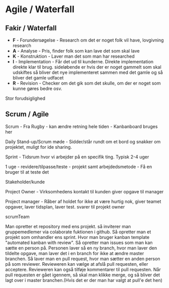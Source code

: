 # Agile / Waterfall

## Fakir / Waterfall
* **F** - Forundersøgelse - Research om det er noget folk vil have, lovgivning research
* **A** - Analyse - Pris, finder folk som kan lave det som skal lave 
* **K** - Konstruktion - Laver man det som man har researched
* **I** - Implementation - Får det ud til kunderne. Direkte implementation direkte klar til brug. sideløbende er hvis der er noget gammelt som skal udskiftes så bliver det nye implementeret sammen med det gamle og så bliver det gamle udfacet
* **R** - Revision - Checker om det gik som det skulle, om der er noget som kunne gøres bedre osv.

Stor forudsiglighed

## Scrum / Agile
Scrum - Fra Rugby - kan ændre retning hele tiden - Kanbanboard bruges her

Daily Stand-up/Scrum møde - Sidder/står rundt om et bord og snakker om projektet, muligt for ide sharing.

Sprint - Tidsrum hvor vi arbejder på en specifik ting. Typisk 2-4 uger

1 uge - revidere/tilpasse/teste - projekt samt arbejdedsmetode - Få en bruger til at teste det

Stakeholder/kunde

Project Owner - Virksomhedens kontakt til kunden giver opgave til manager

Project manager - Råber af holdet for ikke at være hurtig nok, giver teamet opgaver, laver tidsplan, laver test. svarer til projekt owner

scrumTeam



Man opretter et repository med ens projekt. så inviterer man gruppemedlemer via colaborate fuktionen i github. Så opretter man et projekt som omhandler ens sprint. Hvor man bruger kanban template "automated kanban with review". Så opretter man issues som man kan sætte en person på. Personen laver så en ny branch, hvor man laver den tildelte opgave, man laver det i en branch for ikke at ændre master branchen. Så laver man en pull request, hvor man sætter en anden person på som reviewer. Revieweren kan vælge at afslå pull requesten, eller acceptere. Revieweren kan også tilføje kommentarer til pull requesten. Når pull requesten er gået igennem, så skal man klikke merge, og så bliver det lagt over i master branchen.(Hvis det er der man har valgt at pull'e det hen)